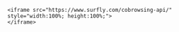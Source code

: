 <html>

    <iframe src="https://www.surfly.com/cobrowsing-api/" style="width:100%; height:100%;">
    </iframe>

</html>





